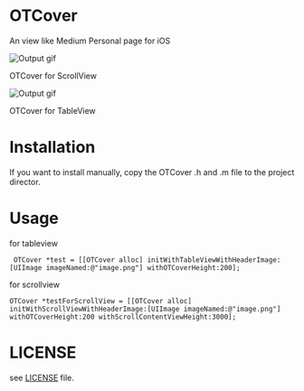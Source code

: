 OTCover
=======
An view like Medium Personal page for iOS

![Output gif](https://github.com/yechunxiao19/OTCover/blob/master/OTCoverForScrollView.gif)

OTCover for ScrollView

![Output gif](https://github.com/yechunxiao19/OTCover/blob/master/OTCoverForTableview.gif)

OTCover for TableView

Installation
======
If you want to install manually, copy the OTCover .h and .m file to the project director.

Usage
======
for tableview 

	 OTCover *test = [[OTCover alloc] initWithTableViewWithHeaderImage:[UIImage imageNamed:@"image.png"] withOTCoverHeight:200];
	 
for scrollview

	OTCover *testForScrollView = [[OTCover alloc] initWithScrollViewWithHeaderImage:[UIImage imageNamed:@"image.png"] withOTCoverHeight:200 withScrollContentViewHeight:3000];

# LICENSE
see [LICENSE](LICENSE) file.


